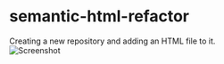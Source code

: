 # semantic-html-refactor
Creating a new repository and adding an HTML file to it.  
![Screenshot](project-screenshot.png)


